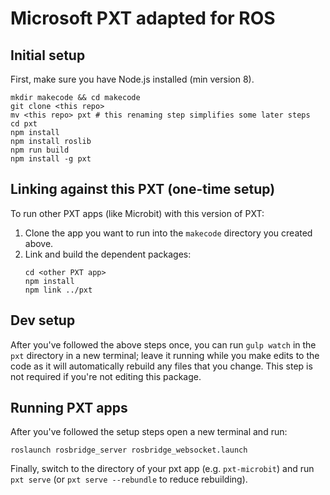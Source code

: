# Microsoft PXT adapted for ROS

## Initial setup
First, make sure you have Node.js installed (min version 8).
```
mkdir makecode && cd makecode
git clone <this repo>
mv <this repo> pxt # this renaming step simplifies some later steps
cd pxt
npm install
npm install roslib
npm run build
npm install -g pxt
```

## Linking against this PXT (one-time setup)
To run other PXT apps (like Microbit) with this version of PXT:
1. Clone the app you want to run into the `makecode` directory you created above. 
2. Link and build the dependent packages:
   ```
   cd <other PXT app>
   npm install
   npm link ../pxt
   ```

## Dev setup
After you've followed the above steps once, you can run `gulp watch` in the `pxt` directory in a new terminal; leave it running while you make edits to the code as it will automatically rebuild any files that you change. This step is not required if you're not editing this package.

## Running PXT apps
After you've followed the setup steps open a new terminal and run:
```
roslaunch rosbridge_server rosbridge_websocket.launch
```
Finally, switch to the directory of your pxt app (e.g. `pxt-microbit`) and run `pxt serve` (or `pxt serve --rebundle` to reduce rebuilding).

